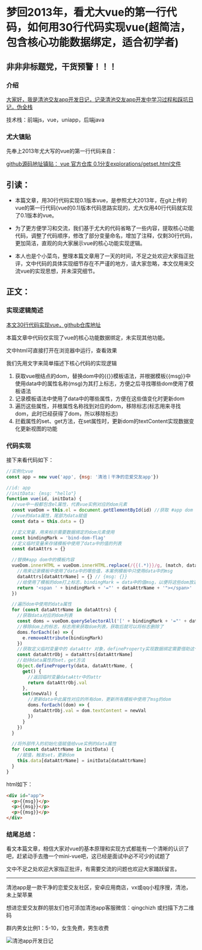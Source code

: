 # 梦回2013年，看尤大vue的第一行代码，如何用30行代码实现vue(超简洁，包含核心功能数据绑定，适合初学者)

## 非非非标题党，干货预警！！！

### 介绍

[大家好，我是清池交友app开发日记，记录清池交友app开发中学习过程和踩坑日记，伪全栈](https://www.qingchi1.com/about)

技术栈：前端js，vue，uniapp，后端java

### 尤大镇贴

先奉上2013年尤大写的vue的第一行代码来自：

[github源码地址镇贴： vue 官方仓库 0.1分支explorations/getset.html文件](https://github.com/vuejs/vue/blob/871ed9126639c9128c18bb2f19e6afd42c0c5ad9/explorations/getset.html)

## 引读：

* 本篇文章，用30行代码实现0.1版本vue，是参照尤大2013年，在git上传的vue的第一行代码(vue的0.1)版本代码思路实现的，尤大仅用40行代码就实现了0.1版本的vue。

* 为了更方便学习和交流，我们基于尤大的代码省略了一些内容，提取核心功能代码，调整了代码顺序，修改了部分变量命名，增加了注释，仅剩30行代码，更加简洁，直观的向大家展示vue的核心功能实现逻辑。

* 本人也是个小菜鸟，整理本篇文章用了一天的时间，不足之处欢迎大家指正批评，文中代码的具体实现细节存在不严谨的地方，请大家忽略，本文仅用来交流vue的实现思想，并未深究细节。

## 正文：

### 实现逻辑简述

[本文30行代码实现vue，github仓库地址](https://github.com/qingchiapp/30line-mini-vue/blob/master/vue01.html)

本篇文章中代码仅实现了vue的核心功能数据绑定，未实现其他功能。

文中html可直接打开在浏览器中运行，查看效果

我们先用文字来简单描述下核心代码的实现逻辑

1. 获取vue根结点的dom，替换dom中的{{}}模板语法，并根据模板{{msg}}中使用data中的属性名称(msg)为其打上标志，方便之后寻找哪些dom使用了模板语法
2. 记录模板语法中使用了data中的哪些属性，方便在这些值变化时更新dom
3. 遍历这些属性，并根属性名称找到对应的dom，移除标志(标志用来寻找dom，此时已经获得了dom，所以移除标志)
4. 拦截属性的set、get方法，在set属性时，更新dom的textContent实现数据变化更新视图的功能

### 代码实现
接下来看代码如下：

```javascript
//实例化vue
const app = new vue('app', {msg: '清池丨干净的恋爱交友app'})

//id: app
//initData: {msg: "hello"}
function vue(id, initData) {
  //vue中一般都包含el属性，代表vue实例对应的dom元素
  const vueDom = this.el = document.getElementById(id) //获取 #app dom <div id="app">...</div>
  //vue的data属性，尾部为data赋值
  const data = this.data = {}

  //定义常量，用来标示需要数据绑定的dom元素使用
  const bindingMark = 'bind-dom-flag'
  //定义临时变量来存储模板中使用了data中的值的列表
  const dataAttrs = {}

  //替换#app dom中的模板内容
  vueDom.innerHTML = vueDom.innerHTML.replace(/{{(.*)}}/g, (match, dataAttrName) => {
    //用来记录模板中使用了data中的哪些值，本案例模板中只使用data中的msg
    dataAttrs[dataAttrName] = {} // {msg: {}}
    //给使用了模板的dom打上标志，bindingMark = data中的值msg，以便将这些dom放进 dataAttrs 中
    return '<span ' + bindingMark + '="' + dataAttrName + '"></span>'
  })

  //遍历dom中使用的data属性
  for (const dataAttrName in dataAttrs) {
    //获取data对应的dom列表
    const doms = vueDom.querySelectorAll('[' + bindingMark + '="' + dataAttrName + '"]')
    //移除dom上的标志，标志用来获取dom列表，获取后就可以将标志删除了
    doms.forEach((e) => {
      e.removeAttribute(bindingMark)
    })
    //获取定义临时变量中的 dataAttr 对象，defineProperty实现数据绑定需要借助这个对象来实现
    const dataAttrObj = dataAttrs[dataAttrName]
    //劫持data属性的set，get方法
    Object.defineProperty(data, dataAttrName, {
      get() {
        //返回临时变量dataAttr中的attr
        return dataAttrObj.val
      },
      set(newVal) {
        //更新data中此属性对应的所有dom，更新所有模板中使用了msg的dom
        doms.forEach((dom) => {
          dataAttrObj.val = dom.textContent = newVal
        })
      }
    })
  }

  //将外部传入的初始化值赋值给vue实例的data属性
  for (const dataAttrName in initData) {
    //赋值，触发set，更新dom
    this.data[dataAttrName] = initData[dataAttrName]
  }
}
```

html如下：

```html
<div id="app">
  <p>{{msg}}</p>
  <p>{{msg}}</p>
  <p>{{msg}}</p>
</div>
```

### 结尾总结：

看文本篇文章，相信大家对vue的基本原理和实现方式都能有一个清晰的认识了吧，赶紧动手去撸一个mini-vue吧，这已经是面试中必不可少的试题了

文中不足之处欢迎大家指正批评，有需要交流的问题也欢迎大家踊跃留言。

***
清池app是一款干净的恋爱交友社区，安卓应用商店，vx或qq小程序搜，清池，未上架苹果

想进恋爱交友群的朋友们也可添加清池app客服微信：qingchizh 或扫描下方二维码

群内男女比例1：5-10，女生免费，男生收费

![清池app开发日记](https://user-gold-cdn.xitu.io/2020/7/30/1739b541f2ac5b3e?w=1125&h=750&f=jpeg&s=192127)
